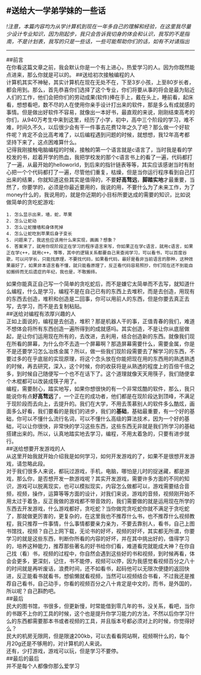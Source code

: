 #送给大一学弟学妹的一些话
---
*!注意，本篇内容均为从学计算机到现在一年多自己的理解和经验，在这里我尽量少设计专业知识，因为刚起步，我只会告诉我切身的体会和认识，我写的不是指南，不是计划表，我写的只是一些话，一些可能帮助你们的话，如有不对请指出* 

---
##前言  
在你看这篇文章之前，我会默认你是一个有上进心，热爱学习的人。因为你既然能点进来，那么你就是可以的。
##送给初次接触编程的人  
计算机其实不神秘，其实计算机在现在无处不在，下至3岁小孩，上至80岁长者，都会用到。那么，首先恭喜你们选择了这个专业，你们将要从事的将会是最为贴近人们的工作，他们会把你们的劳动成果(软件)捧在手上，戴在头上，睡前看，起床看，想想看吧，数不尽的人在使用你亲手设计打出来的软件，那是多么有成就感的事情。但是做出好软件不容易，就像出一本好书，最直观的来说，刚刚结束高考的你们，从940万考生中来到这里，经历了小学，初中，高中三个阶段的学习，难不难，时间久不久，以后很少会有干一件事去花费12年之久了吧？那么做一个好软件呢？肯定不会比高考难了，以后编程遇到问题的时候，就想想，我12年高考都坚持下来了，这点困难算什么。  
记得我刚接触电脑编程的时候，接触的第一个语言就是c语言了，当时我是看的学校发的书，趁着开学的热血，我把学校发的那个c语言书上的看了一遍，代码都打了一遍，从最开始的helloworld，到后来的指针链表等等，其实应该感谢当时有耐心把一个个代码都打了一遍，尽管他们重复，枯燥，但是当你运行程序看到自己打出来的结果，你就知道这些其实是值得的，不要**好高骛远**，**脚踏实地**才最重要，当然了，你要学的，必须是你最近要用的，我说的用，不要什么为了未来工作，为了money什么的，我说用的，就是你近期的小目标所要达成的需要的知识，比如说做简单的贪吃蛇游戏:  

    1. 怎么显示出来，墙，蛇，苹果  
    2. 怎么让蛇动  
    3. 怎么让蛇撞墙和身体死掉  
    4. 怎么让蛇吃到苹果后身子变长  
    5. 问题来了，我这些应该用什么来实现，画画？想象？  
    6. 答案来了，就用你现阶段正在学习的程序语言来写，你如果正在学c语言，就用c语言，如果正在学c++，就用c++，等等，其中的逻辑关系都要自己来查阅学习，可以看书，可以百度谷歌，可以问学长，只能找原理，不要找代码，如果看代码，最好是看非当前语言的那种，这种效果最好了，如果非本语言看不懂，就只能看原理了，反正看代码容易照抄，你们现在还不到能自如搬砖而无后遗症的年纪，我也是，不敢搬砖。  

如果你能真正自己写一个简单的贪吃蛇后，而不是嫌它太简单而不去写，就知道什么编程，什么是学习，编程不是在自己已有的东西上去堆积，而是去创造，用现有的东西去创造，堆积和创造是二回事，你可以用前人的东西，但是你要去真正去写，去学习，而不是去复制粘贴。  
##送给对编程有浓厚兴趣的人  
正如上面说的，编程是去创造，堆积？那是机器人干的事，正值青春的我们，难道不想体会将所有东西创造一遍所得到的成就感吗。其实创造，不是让你从底层做起，是让你们运用现在所有的，去改进，去利用，结合创造新的东西。就像我们现在所看的屏幕，为什么你不去造一个屏幕啊？那造屏幕需要什么，需要金属，你是不是还要学习怎么冶炼金属？所以，做一些我们现阶段需要去了解学习的东西，不要过多的在乎底层的实现原理，将这个念头放在你能把现在用的东西用的熟透熟透的时候，再去研究，深入，这个时候，你的收获将是从熟透的程度上的百倍千倍之多，到时候自己随便写一个也不在话下了。这个道理就像天天用筷子，我们随便拿个木棍都可以改装成筷子用了。  
编程，需要耐心，踏实地写，如果你想很快的有一个非常炫酷的软件，那么，我只能说你有点**好高骛远**了，一个正在的成功者，他们都是在现阶段达到顶峰，不满足于现阶段而去向上，去提升的。我们在大学，不用去羡慕别人的软件多么酷炫，画面多么好看，我们要看的是我们的进步，我们的**基础**，基础最重要，有一个好的基础，你可以不懂什么流行名词，可以不懂什么高级的算法技术，因为一个好的基础，可以让你很快，非常快的学习这些东西，这些东西无非就是我们所学习的基础搭建出来的。所以，认真地踏实地去学习，编程，不用太着急的，只要有进步就行。   
##送给想要开发游戏的人  
从这里开始我就开始介绍我是如何学习，如何开发游戏的了，如果不是很想开发游戏，请忽略此段。  
对于我们很多人来说，都玩过游戏，手机，电脑，哪怕是儿时的捉迷藏，都是游戏，那么你，是否想开发一款游戏呢？其实开发游戏，需要许多方面的不同的知识，游戏可以脱离现实，也可以模拟现实，内容怎么做都可以，游戏需要结合音频，视频，操作，运算等等方面的设计，对我们来说，游戏的音频，视频刚开始不用太过于着急，反正我做的游戏都不带音效的，我们需要做的就是运用现在所学的东西去开发游戏，什么游戏都好，贪吃蛇？当你做完贪吃蛇你就不满足于贪吃蛇了，那就做更厉害的，更复杂的，在这里我也不推荐什么书，也不推荐什么视频教程，我只推荐一件事情，什么事情都要亲力亲为，不要去靠别人，看书，自己上图书馆找，视频？自己上网下载，无论书的好坏，视频的好坏，其实都无所谓，你要学习的就是这些东西，判断你所看的内容的好坏，并在其中挑出好的，值得学习的，培养这种能力，推荐那些著名的好书给你们看，难道看完就能成大神？在你自己找（看）书，视频的过程中，你自然会遇到这些好的书和视频，到时候再看，体会会更多，更深刻，记住，书不能停，视频可以停，因为我感觉看视频百分之八十的时间就是再听废话，浪费时间，还不如看书，起码他可以无限次便捷的返回快进，反正能看书就看书，想偷懒就看视频，当然可以视频结合书看，不过我还是推荐自己看书，自己动手，你看的视频百分之八十肯定是中文的，而书，是外国的，所以呢？自己斟酌吧。  
##最后  
民大的图书馆，书很多，但更新慢，时常能借到零几年的书，没关系，看吧，当你的书跟不上你的工具的时候，这个也是提升你学习能力的方法，不然以后你学习什么的东西都需要那本书或者视频的工具，并且版本号都必须对上的时候，你觉得好么？  
民大的机房无限网，但是限速200kb，可以去看看网站啊，视频啊什么的，每个月20g还是不够用的，对计算机的人来说。  
还有，少打游戏，游戏可以玩，但是学习不要停。  
##最后的最后  
并不是每个人都像你那么爱学习